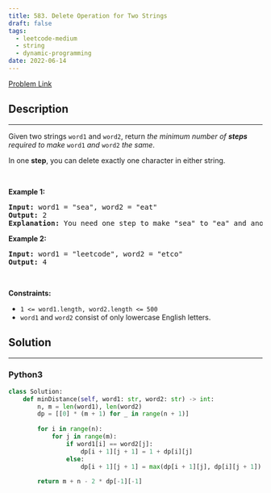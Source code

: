 ```yaml
---
title: 583. Delete Operation for Two Strings
draft: false
tags: 
  - leetcode-medium
  - string
  - dynamic-programming
date: 2022-06-14
---
```


[Problem Link](https://leetcode.com/problems/delete-operation-for-two-strings/)

## Description

---
<p>Given two strings <code>word1</code> and <code>word2</code>, return <em>the minimum number of <strong>steps</strong> required to make</em> <code>word1</code> <em>and</em> <code>word2</code> <em>the same</em>.</p>

<p>In one <strong>step</strong>, you can delete exactly one character in either string.</p>

<p>&nbsp;</p>
<p><strong class="example">Example 1:</strong></p>

<pre>
<strong>Input:</strong> word1 = &quot;sea&quot;, word2 = &quot;eat&quot;
<strong>Output:</strong> 2
<strong>Explanation:</strong> You need one step to make &quot;sea&quot; to &quot;ea&quot; and another step to make &quot;eat&quot; to &quot;ea&quot;.
</pre>

<p><strong class="example">Example 2:</strong></p>

<pre>
<strong>Input:</strong> word1 = &quot;leetcode&quot;, word2 = &quot;etco&quot;
<strong>Output:</strong> 4
</pre>

<p>&nbsp;</p>
<p><strong>Constraints:</strong></p>

<ul>
	<li><code>1 &lt;= word1.length, word2.length &lt;= 500</code></li>
	<li><code>word1</code> and <code>word2</code> consist of only lowercase English letters.</li>
</ul>


## Solution

---
### Python3
``` py title='delete-operation-for-two-strings'
class Solution:
    def minDistance(self, word1: str, word2: str) -> int:
        n, m = len(word1), len(word2)
        dp = [[0] * (m + 1) for _ in range(n + 1)]
        
        for i in range(n):
            for j in range(m):
                if word1[i] == word2[j]:
                    dp[i + 1][j + 1] = 1 + dp[i][j]
                else:
                    dp[i + 1][j + 1] = max(dp[i + 1][j], dp[i][j + 1])
        
        return m + n - 2 * dp[-1][-1]
        
```

